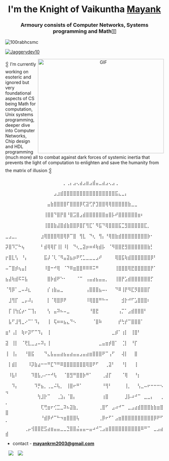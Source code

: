 <h1 align="center"> I'm the Knight of Vaikuntha <a href="" target="blank">
Mayank</a></h1>
<h3 align="center">Armoury consists of Computer Networks, Systems programming and Math&#127470</h3>

<p align="left"> <img src="https://komarev.com/ghpvc/?username=Memomer&label=Profile%20views&color=0e75b6&style=flat" alt="100rabhcsmc" /> </p>

<p align="left"> <a href="https://twitter.com/100rabhcsmc" target="blank"><img src="https://img.shields.io/twitter/follow/Jaggerydev10?logo=twitter&style=for-the-badge" alt="Jaggerydev10" /></a> </p>

<a target="_blank" align="center">
  <img align="right" top="500" height="300" width="400" alt="GIF" src="https://gifdb.com/images/high/animated-working-computer-mcf5woa92v8rxgim.gif">
</a>

𒉭 I’m currently working on esoteric and ignored but very foundational aspects of CS being Math for computation,
     Unix systems programming, deeper dive into Computer Networks, Chip design and HDL programming (much more) all to combat against
       dark forces of systemic inertia that prevents the light of computation to enlighten and save the humanity from the matrix of illusion  𒉭 <a href="https://www.theodinproject.com/dashboard" target="blank"></a>

⠀⠀⠀⠀⠀⠀⠀⠀⠀⠀⠀⠀⠀⠀⠀⠀⠀⠀⡀⢀⡄⣠⢄⣴⣠⣶⣠⣾⣤⣀⣴⣠⢄⣠⢀⠀⠀⠀⠀⠀⠀⠀⠀⠀⠀⠀⠀⠀⠀⠀
⠀⠀⠀⠀⠀⠀⠀⠀⠀⠀⠀⠀⠀⠀⠀⣠⣰⣾⣿⣿⣿⣿⣿⣿⣿⣿⣿⣿⣿⣿⣿⣿⣿⣿⣯⣄⣀⡄⠀⠀⠀⠀⠀⠀⠀⠀⠀⠀⠀⠀
⠀⠀⠀⠀⠀⠀⠀⠀⠀⠀⠀⠀⠀⣤⣷⣿⣿⣿⣿⠏⣿⣿⣿⡿⢏⣽⢋⡟⣹⣿⣿⢿⢿⣿⣿⣿⣿⣿⣷⣀⣀⠀⠀⠀⠀⠀⠀⠀⠀⠀
⠀⠀⠀⠀⠀⠀⠀⠀⠀⠀⠀⠀⢸⣿⣿⠙⣿⡟⣿⠘⣿⣩⣿⣠⣾⣿⣿⣿⣿⣿⣿⣶⣿⡧⠞⣿⣿⣿⣿⣿⣿⣶⠆⠀⠀⠀⠀⠀⠀⠀
⠀⠀⠀⠀⠀⠀⠀⠀⠀⠀⠀⠀⢸⣿⣿⣷⣼⣿⣾⣷⣿⣿⡿⣿⡏⢻⣏⠁⠻⣯⠙⢿⣿⣿⣿⣯⣉⣻⣿⣿⣿⣿⣿⣏⡀⠀⠀⠀⠀⠀
⣀⣠⣀⡀⠀⠀⠀⠀⠀⠀⠀⣰⢿⣿⣿⣿⢿⣿⢿⡿⠉⣿⠀⢻⣇⠀⠙⢆⠀⢻⡄⠘⢿⣿⣷⣾⣿⣿⣿⣿⣿⣿⣿⣿⡷⠂⠀⠀⠀⠀
⡽⣿⠹⡉⠓⢦⠀⠀⠀⠀⠀⠃⣾⢿⢿⡏⢸⡇⠸⡇⠀⠙⢆⣀⣽⡶⠶⠾⢷⣾⡧⠀⠈⠻⣿⣿⣟⣻⣿⣿⣿⣿⣿⣿⣷⡃⠀⠀⠀⠀
⡖⣿⣇⢣⠀⠘⡄⠀⠀⠀⠀⠀⣯⡼⠈⢇⠈⠻⣤⣽⣦⡶⠟⢋⣁⣀⣀⣀⣠⠞⠀⠀⠀⠀⢿⣿⣯⢷⣾⣿⣿⣿⣿⣿⣿⡿⠃⠀⠀⠀
⠤⠉⣿⡾⢦⣤⡇⠀⠀⠀⠀⠀⠸⣿⠒⠚⢿⠀⠈⠙⠿⣶⣿⣿⠿⠿⠿⠭⠛⠀⠀⠀⠀⠀⢸⣿⣿⣿⢿⣟⣿⣿⣿⣿⣿⡟⠁⠀⠀⠀
⣦⣼⢷⣾⠯⠭⣧⠀⠀⠀⠀⠀⠀⣿⡷⣾⠟⠑⠂⠀⠀⠀⠈⠉⠀⢠⣤⣴⣦⣤⣤⡀⠀⠀⢸⣿⡟⣡⣾⣿⣿⣿⣿⣿⣿⡋⠀⠀⠀⠀
⠈⢻⡿⠁⣀⠤⠼⣆⠀⠀⠀⠀⠀⡎⢰⣷⣤⣀⠀⠀⠀⠀⠀⠀⠀⢠⣿⣿⣿⣦⠤⠄⠀⠀⠙⠿⢸⡟⠻⣏⡻⣿⣿⣿⡏⠀⠀⠀⠀⠀
⠀⣸⢻⡏⠀⣀⡤⠼⡄⠀⠀⠀⠀⡇⠈⢿⣿⡿⠟⠀⠀⠀⠀⠀⠀⠸⢿⣿⣿⠛⠓⠒⠀⠀⠀⠀⣺⡗⠚⠋⣡⣿⣿⣿⠆⠀⠀⠀⠀⠀
⠀⡏⢸⢳⣎⡴⠂⠉⢹⡄⠀⠀⠀⢣⠀⣤⠽⠦⠤⣀⠀⠀⠀⠀⠀⠀⠘⣿⣟⠀⠀⠀⠀⠀⠀⢠⡉⠁⣠⣾⣿⣿⣿⠃⠀⠀⠀⠀⠀⠀
⠀⣧⠋⣸⢻⣀⠔⠉⠁⠹⡄⠀⠀⢸⠀⢯⠶⠶⣦⣄⠙⠢⠀⠀⠀⠀⠀⠈⣿⠷⠀⠀⠀⠀⠀⡞⢓⡞⠉⣿⣿⣿⠁⠀⠀⠀⠀⠀⠀⠀
⣶⠃⢠⡇⠀⢷⠖⡽⠋⠉⠹⡄⠀⢸⠀⠀⠀⠀⠀⠀⠀⠀⠀⠀⠀⠀⠀⠀⠀⠀⠀⠀⠀⣀⡾⠁⢰⡇⠀⢸⣿⠃⠀⠀⠀⠀⠀⠀⠀⠀
⣽⠀⢸⡇⠀⠈⢟⣇⣀⣠⠤⠽⡄⢸⠀⠀⠀⠀⠀⠀⠀⠀⠀⠀⠀⠀⠀⠀⠀⣀⣤⣶⡾⣿⠁⠀⢈⡇⠀⠘⡏⠀⠀⠀⠀⠀⠀⠀⠀⠀
⢸⠀⢸⡄⠀⠀⠘⣿⣯⠀⠀⠀⠙⣄⣧⣤⣤⣴⣦⣤⣴⣤⣤⣠⣤⣴⣶⣿⣿⣿⠟⠉⢠⠋⠀⠀⢼⡇⠀⠀⣿⠀⠀⠀⠀⠀⠀⠀⠀⠀
⠀⡇⣾⡇⠀⠀⠀⠸⡽⣷⣴⠒⠒⠛⣏⠙⠛⠿⣿⣿⣿⣿⣿⣿⣿⢿⣿⠟⠋⠀⠀⢀⣽⠃⠀⠀⠘⡇⠀⠀⢸⠀⠀⠀⠀⠀⠀⠀⠀⠀
⠀⠸⣧⠇⠀⠀⠀⠀⠹⣿⣧⡠⠔⠒⠚⢧⠀⠀⠈⣿⣻⠛⣿⣿⡷⠛⠁⠀⠀⠀⢀⣼⡏⠀⠀⠀⠈⢿⠀⠀⠘⡆⠀⠀⠀⠀⠀⠀⠀⠀
⠀⠀⠹⡄⠀⠀⠀⠀⠀⠹⡛⣦⡀⢀⣀⠬⢧⡀⠀⢸⣿⠖⠛⠁⠀⠀⠀⠀⠀⠀⠘⢻⠃⠀⠀⠀⠀⢸⡀⠀⠀⢣⣀⠤⠖⠒⠒⠒⠢⢤
⠀⠀⠀⠀⠀⠀⠀⠀⠀⠀⢳⣸⡗⠉⠀⠀⢀⣱⡄⠈⣿⡄⠀⠀⠀⠀⠀⠀⠀⠀⢰⣿⠀⠀⠀⠀⠀⣸⡧⠴⠚⠉⠀⣀⣀⡄⠀⠀⢀⡀
⠀⠀⠀⠀⠀⠀⠀⠀⠀⠀⠀⢏⢛⣶⠖⢊⣉⣀⠽⠦⣽⣷⡀⠀⠀⠀⠀⠀⠀⢀⣿⠋⠀⣠⠴⠚⠉⠀⣀⣠⣴⣾⣿⣿⣿⣷⣷⣶⣿⣿
⠀⠀⠀⠀⠀⠀⠀⠀⠀⠀⠀⠘⣾⡿⠞⠉⠓⠲⣶⣿⣿⣿⢧⠀⠀⠀⠀⠀⠀⢀⡿⠖⠋⠁⣠⣶⣿⣿⣿⣿⣿⣿⣿⣿⣿⣿⡿⠟⠋⠁
⠀⠀⠀⠀⠀⠀⢀⡤⢺⣿⣿⣟⣫⣴⣶⣤⣤⣀⣀⣙⣿⣿⣬⣤⣤⠤⣤⠴⠚⢉⣠⣶⣿⣿⣿⣿⣿⣿⣿⣿⣿⣿⠿⠛⠉⠀⣀⣠⣴⣾

- contact - **mayankrm2003@gmail.com**

 <a style="margin-left: 10px;" target="_blank" href="https://github.com/Memomer">
		<img src="https://img.icons8.com/doodle/40/000000/github--v1.png"></a>
		
<a style="margin-left: 10px;" target="_blank" href="https://twitter.com/JaggeryDev10">
			<img src="https://img.icons8.com/doodle/1x/twitter-squared--v2.png" ></a>




 
